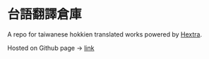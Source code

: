 # 台語翻譯倉庫

A repo for taiwanese hokkien translated works powered by [Hextra](https://github.com/imfing/hextra).

Hosted on Github page -> [link](https://nrchan.github.io/taigihuanik/)